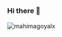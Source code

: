 ### Hi there 👋

<!--
**mahimagoyalx/mahimagoyalx** is a ✨ _special_ ✨ repository because its `README.md` (this file) appears on your GitHub profile.

Here are some ideas to get you started:

- 🔭 I’m currently working on ...
- 🌱 I’m currently learning ...
- 👯 I’m looking to collaborate on ...
- 🤔 I’m looking for help with ...
- 💬 Ask me about ...
- 📫 How to reach me: ...
- 😄 Pronouns: ...
- ⚡ Fun fact: ...
-->

<!-- <img align="center" src="https://github-readme-stats.vercel.app/api?username=mahimagoyalx&show_icons=true&include_all_commits=true&theme=blue-white&count_private=true" alt="github stats"> -->
<img align="center" src="https://github-readme-stats.vercel.app/api?username=mahimagoyalx&layout=compact&hide=html&theme=jolly&include_all_commits=true&show_icons=true" alt="mahimagoyalx" />&nbsp;&nbsp;&nbsp;&nbsp;
</p>

